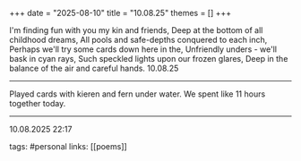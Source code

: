 +++
date = "2025-08-10"
title = "10.08.25"
themes = []
+++

I'm finding fun with you my kin and friends,
Deep at the bottom of all childhood dreams,
All pools and safe-depths conquered to each inch,
Perhaps we'll try some cards down here in the,
Unfriendly unders - we'll bask in cyan rays,
Such speckled lights upon our frozen glares,
Deep in the balance of the air and careful hands.
10.08.25

---

Played cards with kieren and fern under water. We spent like 11 hours together today.

---

10.08.2025 22:17

tags: #personal
links: [[poems]]
